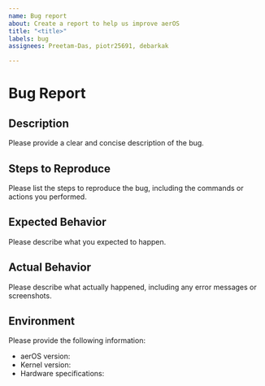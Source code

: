 ```yaml
---
name: Bug report
about: Create a report to help us improve aerOS
title: "<title>"
labels: bug
assignees: Preetam-Das, piotr25691, debarkak

---
```


# Bug Report

## Description

Please provide a clear and concise description of the bug.

## Steps to Reproduce

Please list the steps to reproduce the bug, including the commands or actions you performed.


## Expected Behavior

Please describe what you expected to happen.

## Actual Behavior

Please describe what actually happened, including any error messages or screenshots.

## Environment

Please provide the following information:

- aerOS version:
- Kernel version:
- Hardware specifications:
